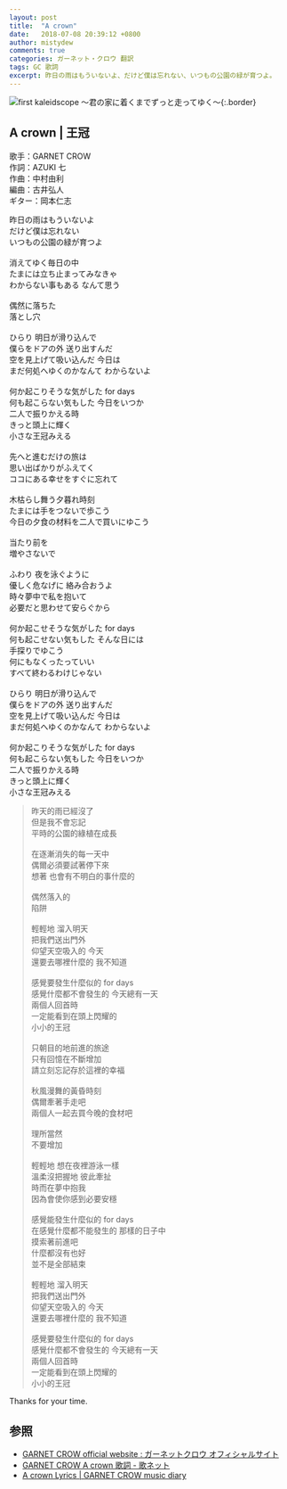 ```yaml
---
layout: post
title:  "A crown"
date:   2018-07-08 20:39:12 +0800
author: mistydew
comments: true
categories: ガーネット・クロウ 翻訳
tags: GC 歌詞
excerpt: 昨日の雨はもういないよ、だけど僕は忘れない、いつもの公園の緑が育つよ。
---
```

![first kaleidscope 〜君の家に着くまでずっと走ってゆく〜](https://raw.githubusercontent.com/mistydew/gc2/master/cover/minial/MINIAL_first%20kaleidscope%20〜君の家に着くまでずっと走ってゆく〜.jpg){:.border}

## A crown | 王冠

歌手：GARNET CROW<br>
作詞：AZUKI 七<br>
作曲：中村由利<br>
編曲：古井弘人<br>
ギター：岡本仁志

<div class="lyric-original">
<p>
昨日の雨はもういないよ<br>
だけど僕は忘れない<br>
いつもの公園の緑が育つよ<br>
<br>
消えてゆく毎日の中<br>
たまには立ち止まってみなきゃ<br>
わからない事もある なんて思う<br>
<br>
偶然に落ちた<br>
落とし穴<br>
<br>
ひらり 明日が滑り込んで<br>
僕らをドアの外 送り出すんだ<br>
空を見上げて吸い込んだ 今日は<br>
まだ何処へゆくのかなんて わからないよ<br>
<br>
何か起こりそうな気がした for days<br>
何も起こらない気もした 今日をいつか<br>
二人で振りかえる時<br>
きっと頭上に輝く<br>
小さな王冠みえる<br>
<br>
先へと進むだけの旅は<br>
思い出ばかりがふえてく<br>
ココにある幸せをすぐに忘れて<br>
<br>
木枯らし舞う夕暮れ時刻<br>
たまには手をつないで歩こう<br>
今日の夕食の材料を二人で買いにゆこう<br>
<br>
当たり前を<br>
増やさないで<br>
<br>
ふわり 夜を泳ぐように<br>
優しく危なげに 絡み合おうよ<br>
時々夢中で私を抱いて<br>
必要だと思わせて安らぐから<br>
<br>
何か起こせそうな気がした for days<br>
何も起こせない気もした そんな日には<br>
手探りでゆこう<br>
何にもなくったっていい<br>
すべて終わるわけじゃない<br>
<br>
ひらり 明日が滑り込んで<br>
僕らをドアの外 送り出すんだ<br>
空を見上げて吸い込んだ 今日は<br>
まだ何処へゆくのかなんて わからないよ<br>
<br>
何か起こりそうな気がした for days<br>
何も起こらない気もした 今日をいつか<br>
二人で振りかえる時<br>
きっと頭上に輝く<br>
小さな王冠みえる
</p>
</div>

<div class="lyric-translation">
<blockquote>
昨天的雨已經沒了<br>
但是我不會忘記<br>
平時的公園的綠植在成長<br>
<br>
在逐漸消失的每一天中<br>
偶爾必須要試著停下來<br>
想著 也會有不明白的事什麼的<br>
<br>
偶然落入的<br>
陷阱<br>
<br>
輕輕地 溜入明天<br>
把我們送出門外<br>
仰望天空吸入的 今天<br>
還要去哪裡什麼的 我不知道<br>
<br>
感覺要發生什麼似的 for days<br>
感覺什麼都不會發生的 今天總有一天<br>
兩個人回首時<br>
一定能看到在頭上閃耀的<br>
小小的王冠<br>
<br>
只朝目的地前進的旅途<br>
只有回憶在不斷增加<br>
請立刻忘記存於這裡的幸福<br>
<br>
秋風漫舞的黃昏時刻<br>
偶爾牽著手走吧<br>
兩個人一起去買今晚的食材吧<br>
<br>
理所當然<br>
不要增加<br>
<br>
輕輕地 想在夜裡游泳一樣<br>
溫柔沒把握地 彼此牽扯<br>
時而在夢中抱我<br>
因為會使你感到必要安穩<br>
<br>
感覺能發生什麼似的 for days<br>
在感覺什麼都不能發生的 那樣的日子中<br>
摸索著前進吧<br>
什麼都沒有也好<br>
並不是全部結束<br>
<br>
輕輕地 溜入明天<br>
把我們送出門外<br>
仰望天空吸入的 今天<br>
還要去哪裡什麼的 我不知道<br>
<br>
感覺要發生什麼似的 for days<br>
感覺什麼都不會發生的 今天總有一天<br>
兩個人回首時<br>
一定能看到在頭上閃耀的<br>
小小的王冠
</blockquote>
</div>

Thanks for your time.

## 参照

* [GARNET CROW official website : ガーネットクロウ オフィシャルサイト](http://www.garnetcrow.com)
* [GARNET CROW A crown 歌詞 - 歌ネット](https://www.uta-net.com/song/20134)
* [A crown Lyrics \| GARNET CROW music diary](https://mistydew.github.io/gc/lyrics/original/A%20crown.html)

